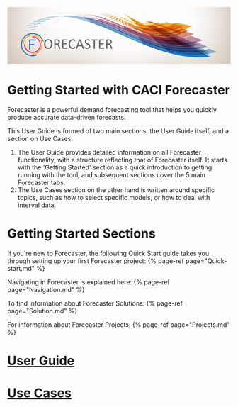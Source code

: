 ![CACI Forecaster](imgs/ForecasterSplashWide.png)
# Getting Started with CACI Forecaster

Forecaster is a powerful demand forecasting tool that helps you quickly produce accurate data-driven forecasts.




This User Guide is formed of two main sections, the User Guide itself, and a section on Use Cases. 
1. The User Guide provides detailed information on all Forecaster functionality, with a structure reflecting that of Forecaster itself. It starts with the 'Getting Started' section as a quick introduction to getting running with the tool, and subsequent sections cover the 5 main Forecaster tabs. 
2. The Use Cases section on the other hand is written around specific topics, such as how to select specific models, or how to deal with interval data.


# Getting Started Sections
If you're new to Forecaster, the following Quick Start guide takes you through setting up your first Forecaster project:
{% page-ref page="Quick-start.md" %}

Navigating in Forecaster is explained here:
{% page-ref page="Navigation.md" %}

To find information about Forecaster Solutions:
{% page-ref page="Solution.md" %}

For information about Forecaster Projects:
{% page-ref page="Projects.md" %}


# [User Guide](/user-guide/user-guide.md)


# [Use Cases](/use-cases/use-cases.md)